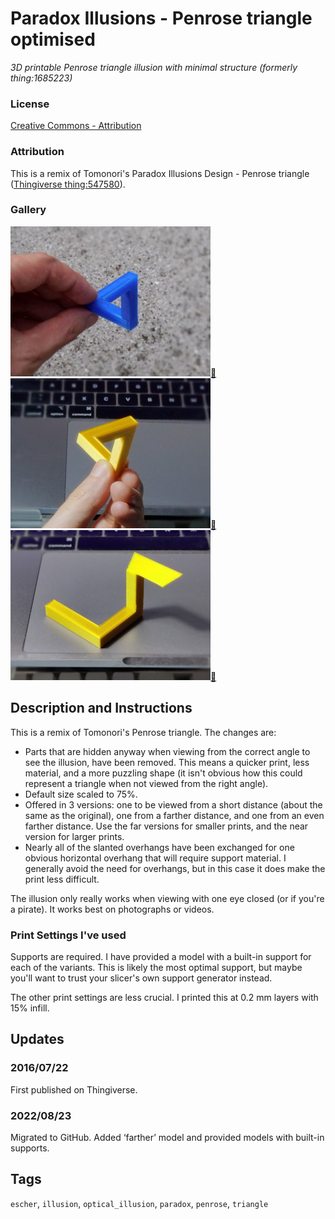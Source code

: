 # Paradox Illusions - Penrose triangle optimised
*3D printable Penrose triangle illusion with minimal structure (formerly thing:1685223)*

### License
[Creative Commons - Attribution](https://creativecommons.org/licenses/by/4.0/)

### Attribution
This is a remix of Tomonori's Paradox Illusions Design - Penrose triangle ([Thingiverse thing:547580](https://www.thingiverse.com/thing:547580)).

### Gallery

![Photo 1](thumbs/photo1.jpg)[🔎](images/photo1.jpg) ![Photo 2](thumbs/photo2.jpg)[🔎](images/photo2.jpg) ![Photo 3](thumbs/photo3.jpg)[🔎](images/photo3.jpg)


## Description and Instructions

This is a remix of Tomonori's Penrose triangle. The changes are:

* Parts that are hidden anyway when viewing from the correct angle to see the illusion, have been removed. This means a quicker print, less material, and a more puzzling shape (it isn't obvious how this could represent a triangle when not viewed from the right angle).
* Default size scaled to 75%.
* Offered in 3 versions: one to be viewed from a short distance (about the same as the original), one from a farther distance, and one from an even farther distance. Use the far versions for smaller prints, and the near version for larger prints.
* Nearly all of the slanted overhangs have been exchanged for one obvious horizontal overhang that will require support material. I generally avoid the need for overhangs, but in this case it does make the print less difficult.

The illusion only really works when viewing with one eye closed (or if you're a pirate). It works best on photographs or videos.


### Print Settings I've used

Supports are required. I have provided a model with a built-in support for each of the variants. This is likely the most optimal support, but maybe you'll want to trust your slicer's own support generator instead.

The other print settings are less crucial. I printed this at 0.2 mm layers with 15% infill.


## Updates

### 2016/07/22
First published on Thingiverse.

### 2022/08/23
Migrated to GitHub. Added ‘farther’ model and provided models with built-in supports.


## Tags
`escher`, `illusion`, `optical_illusion`, `paradox`, `penrose`, `triangle`
